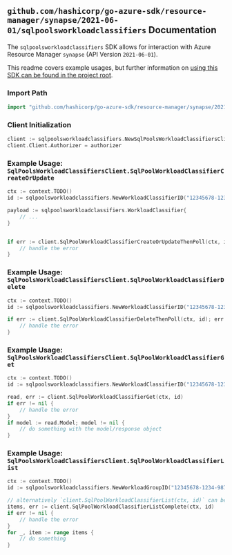 
## `github.com/hashicorp/go-azure-sdk/resource-manager/synapse/2021-06-01/sqlpoolsworkloadclassifiers` Documentation

The `sqlpoolsworkloadclassifiers` SDK allows for interaction with Azure Resource Manager `synapse` (API Version `2021-06-01`).

This readme covers example usages, but further information on [using this SDK can be found in the project root](https://github.com/hashicorp/go-azure-sdk/tree/main/docs).

### Import Path

```go
import "github.com/hashicorp/go-azure-sdk/resource-manager/synapse/2021-06-01/sqlpoolsworkloadclassifiers"
```


### Client Initialization

```go
client := sqlpoolsworkloadclassifiers.NewSqlPoolsWorkloadClassifiersClientWithBaseURI("https://management.azure.com")
client.Client.Authorizer = authorizer
```


### Example Usage: `SqlPoolsWorkloadClassifiersClient.SqlPoolWorkloadClassifierCreateOrUpdate`

```go
ctx := context.TODO()
id := sqlpoolsworkloadclassifiers.NewWorkloadClassifierID("12345678-1234-9876-4563-123456789012", "example-resource-group", "workspaceValue", "sqlPoolValue", "workloadGroupValue", "workloadClassifierValue")

payload := sqlpoolsworkloadclassifiers.WorkloadClassifier{
	// ...
}


if err := client.SqlPoolWorkloadClassifierCreateOrUpdateThenPoll(ctx, id, payload); err != nil {
	// handle the error
}
```


### Example Usage: `SqlPoolsWorkloadClassifiersClient.SqlPoolWorkloadClassifierDelete`

```go
ctx := context.TODO()
id := sqlpoolsworkloadclassifiers.NewWorkloadClassifierID("12345678-1234-9876-4563-123456789012", "example-resource-group", "workspaceValue", "sqlPoolValue", "workloadGroupValue", "workloadClassifierValue")

if err := client.SqlPoolWorkloadClassifierDeleteThenPoll(ctx, id); err != nil {
	// handle the error
}
```


### Example Usage: `SqlPoolsWorkloadClassifiersClient.SqlPoolWorkloadClassifierGet`

```go
ctx := context.TODO()
id := sqlpoolsworkloadclassifiers.NewWorkloadClassifierID("12345678-1234-9876-4563-123456789012", "example-resource-group", "workspaceValue", "sqlPoolValue", "workloadGroupValue", "workloadClassifierValue")

read, err := client.SqlPoolWorkloadClassifierGet(ctx, id)
if err != nil {
	// handle the error
}
if model := read.Model; model != nil {
	// do something with the model/response object
}
```


### Example Usage: `SqlPoolsWorkloadClassifiersClient.SqlPoolWorkloadClassifierList`

```go
ctx := context.TODO()
id := sqlpoolsworkloadclassifiers.NewWorkloadGroupID("12345678-1234-9876-4563-123456789012", "example-resource-group", "workspaceValue", "sqlPoolValue", "workloadGroupValue")

// alternatively `client.SqlPoolWorkloadClassifierList(ctx, id)` can be used to do batched pagination
items, err := client.SqlPoolWorkloadClassifierListComplete(ctx, id)
if err != nil {
	// handle the error
}
for _, item := range items {
	// do something
}
```
